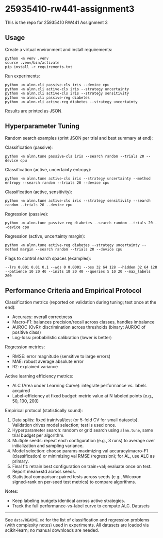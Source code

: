 # 25935410-rw441-assignment3
This is the repo for 25935410 RW441 Assignment 3

Usage
-----

Create a virtual environment and install requirements:

```
python -m venv .venv
source .venv/bin/activate
pip install -r requirements.txt
```

Run experiments:

```
python -m alnn.cli passive-cls iris --device cpu
python -m alnn.cli active-cls iris --strategy uncertainty
python -m alnn.cli active-cls iris --strategy sensitivity
python -m alnn.cli passive-reg diabetes
python -m alnn.cli active-reg diabetes --strategy uncertainty
```

Results are printed as JSON.

Hyperparameter Tuning
---------------------

Random search examples (print JSON per trial and best summary at end):

Classification (passive):
```
python -m alnn.tune passive-cls iris --search random --trials 20 --device cpu
```

Classification (active, uncertainty entropy):
```
python -m alnn.tune active-cls iris --strategy uncertainty --method entropy --search random --trials 20 --device cpu
```

Classification (active, sensitivity):
```
python -m alnn.tune active-cls iris --strategy sensitivity --search random --trials 20 --device cpu
```

Regression (passive):
```
python -m alnn.tune passive-reg diabetes --search random --trials 20 --device cpu
```

Regression (active, uncertainty margin):
```
python -m alnn.tune active-reg diabetes --strategy uncertainty --method margin --search random --trials 20 --device cpu
```

Flags to control search spaces (examples):
```
--lrs 0.001 0.01 0.1 --wds 0 0.0001 --bss 32 64 128 --hidden 32 64 128 --patience 10 20 40 --inits 10 20 40 --queries 5 10 20 --max_labels 200
```

Performance Criteria and Empirical Protocol
------------------------------------------

Classification metrics (reported on validation during tuning; test once at the end):
- Accuracy: overall correctness
- Macro-F1: balances precision/recall across classes, handles imbalance
- AUROC (OvR): discrimination across thresholds (binary: AUROC of positive class)
- Log-loss: probabilistic calibration (lower is better)

Regression metrics:
- RMSE: error magnitude (sensitive to large errors)
- MAE: robust average absolute error
- R2: explained variance

Active learning efficiency metrics:
- ALC (Area under Learning Curve): integrate performance vs. labels acquired
- Label-efficiency at fixed budget: metric value at N labeled points (e.g., 50, 100, 200)

Empirical protocol (statistically sound):
1) Data splits: fixed train/val/test (or 5-fold CV for small datasets). Validation drives model selection; test is used once.
2) Hyperparameter search: random or grid search using `alnn.tune`, same trial budget per algorithm.
3) Multiple seeds: repeat each configuration (e.g., 3 runs) to average over initialization and sampling variance.
4) Model selection: choose params maximizing val accuracy/macro-F1 (classification) or minimizing val RMSE (regression); for AL, use ALC as primary.
5) Final fit: retrain best configuration on train+val; evaluate once on test. Report mean±std across seeds.
6) Statistical comparison: paired tests across seeds (e.g., Wilcoxon signed-rank on per-seed test metrics) to compare algorithms.

Notes:
- Keep labeling budgets identical across active strategies.
- Track the full performance-vs-label curve to compute ALC.
Datasets
--------

See `data/README.md` for the list of classification and regression problems (with complexity notes) used in experiments. All datasets are loaded via scikit-learn; no manual downloads are needed.
